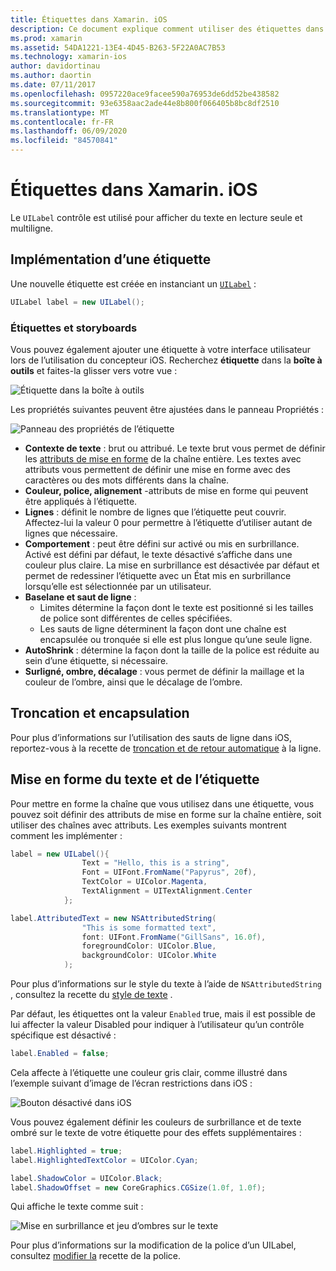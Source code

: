 ```yaml
---
title: Étiquettes dans Xamarin. iOS
description: Ce document explique comment utiliser des étiquettes dans Xamarin. iOS. Il décrit comment créer des étiquettes par programmation et avec le concepteur iOS.
ms.prod: xamarin
ms.assetid: 54DA1221-13E4-4D45-B263-5F22A0AC7B53
ms.technology: xamarin-ios
author: davidortinau
ms.author: daortin
ms.date: 07/11/2017
ms.openlocfilehash: 0957220ace9facee590a76953de6dd52be438582
ms.sourcegitcommit: 93e6358aac2ade44e8b800f066405b8bc8df2510
ms.translationtype: MT
ms.contentlocale: fr-FR
ms.lasthandoff: 06/09/2020
ms.locfileid: "84570841"
---
```

# <a name="labels-in-xamarinios"></a>Étiquettes dans Xamarin. iOS

Le `UILabel` contrôle est utilisé pour afficher du texte en lecture seule et multiligne.

## <a name="implementing-a-label"></a>Implémentation d’une étiquette

Une nouvelle étiquette est créée en instanciant un [`UILabel`](xref:UIKit.UILabel) :

```csharp
UILabel label = new UILabel();
```

### <a name="labels-and-storyboards"></a>Étiquettes et storyboards

Vous pouvez également ajouter une étiquette à votre interface utilisateur lors de l’utilisation du concepteur iOS. Recherchez **étiquette** dans la **boîte à outils** et faites-la glisser vers votre vue :

![Étiquette dans la boîte à outils](labels-images/image3.png)

Les propriétés suivantes peuvent être ajustées dans le panneau Propriétés :

![Panneau des propriétés de l’étiquette](labels-images/image2.png)

- **Contexte de texte** : brut ou attribué. Le texte brut vous permet de définir les [attributs de mise en forme](#Formatting_Text_and_Label) de la chaîne entière. Les textes avec attributs vous permettent de définir une mise en forme avec des caractères ou des mots différents dans la chaîne.
- **Couleur, police, alignement** -attributs de mise en forme qui peuvent être appliqués à l’étiquette.
- **Lignes** : définit le nombre de lignes que l’étiquette peut couvrir. Affectez-lui la valeur 0 pour permettre à l’étiquette d’utiliser autant de lignes que nécessaire.
- **Comportement** : peut être défini sur activé ou mis en surbrillance. Activé est défini par défaut, le texte désactivé s’affiche dans une couleur plus claire. La mise en surbrillance est désactivée par défaut et permet de redessiner l’étiquette avec un État mis en surbrillance lorsqu’elle est sélectionnée par un utilisateur.
- **Baselane et saut de ligne** :
  - Limites détermine la façon dont le texte est positionné si les tailles de police sont différentes de celles spécifiées.
  - Les sauts de ligne déterminent la façon dont une chaîne est encapsulée ou tronquée si elle est plus longue qu’une seule ligne.
- **AutoShrink** : détermine la façon dont la taille de la police est réduite au sein d’une étiquette, si nécessaire.
- **Surligné, ombre, décalage** : vous permet de définir la maillage et la couleur de l’ombre, ainsi que le décalage de l’ombre.

## <a name="truncating-and-wrapping"></a>Troncation et encapsulation

Pour plus d’informations sur l’utilisation des sauts de ligne dans iOS, reportez-vous à la recette de [troncation et de retour automatique](https://github.com/xamarin/recipes/tree/master/Recipes/ios/standard_controls/labels/uilabel-truncate-wrap-text) à la ligne.

<a name="Formatting_Text_and_Label"></a>

## <a name="formatting-text-and-label"></a>Mise en forme du texte et de l’étiquette

Pour mettre en forme la chaîne que vous utilisez dans une étiquette, vous pouvez soit définir des attributs de mise en forme sur la chaîne entière, soit utiliser des chaînes avec attributs. Les exemples suivants montrent comment les implémenter :

```csharp
label = new UILabel(){
                Text = "Hello, this is a string",
                Font = UIFont.FromName("Papyrus", 20f),
                TextColor = UIColor.Magenta,
                TextAlignment = UITextAlignment.Center
            };
```

```csharp
label.AttributedText = new NSAttributedString(
                "This is some formatted text",
                font: UIFont.FromName("GillSans", 16.0f),
                foregroundColor: UIColor.Blue,
                backgroundColor: UIColor.White
            );
```

Pour plus d’informations sur le style du texte à l’aide de `NSAttributedString` , consultez la recette du [style de texte](https://github.com/xamarin/recipes/tree/master/Recipes/ios/standard_controls/text_field/style_text) .

Par défaut, les étiquettes ont la valeur `Enabled` true, mais il est possible de lui affecter la valeur Disabled pour indiquer à l’utilisateur qu’un contrôle spécifique est désactivé :

```csharp
label.Enabled = false;
```

Cela affecte à l’étiquette une couleur gris clair, comme illustré dans l’exemple suivant d’image de l’écran restrictions dans iOS :

![Bouton désactivé dans iOS](labels-images/image1.png)

Vous pouvez également définir les couleurs de surbrillance et de texte ombré sur le texte de votre étiquette pour des effets supplémentaires :

```csharp
label.Highlighted = true;
label.HighlightedTextColor = UIColor.Cyan;

label.ShadowColor = UIColor.Black;
label.ShadowOffset = new CoreGraphics.CGSize(1.0f, 1.0f);
```

Qui affiche le texte comme suit :

![Mise en surbrillance et jeu d’ombres sur le texte](labels-images/image4.png)

Pour plus d’informations sur la modification de la police d’un UILabel, consultez [modifier la](https://github.com/xamarin/recipes/tree/master/Recipes/ios/standard_controls/labels/change_the_font) recette de la police.
